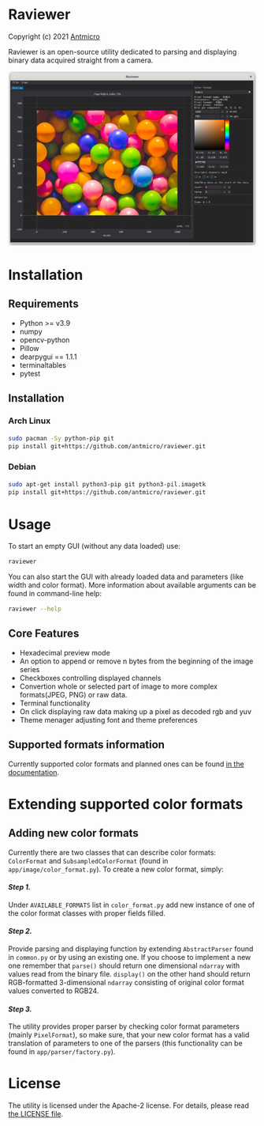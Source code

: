 # Raviewer

Copyright (c) 2021 [Antmicro](https://www.antmicro.com)

Raviewer is an open-source utility dedicated to parsing and displaying binary data acquired straight from a camera.

![Main window](resources/thumbnail/raviewer.png)

# Installation

## Requirements

* Python >= v3.9
* numpy
* opencv-python
* Pillow
* dearpygui == 1.1.1
* terminaltables
* pytest

## Installation

### Arch Linux

```bash
sudo pacman -Sy python-pip git
pip install git+https://github.com/antmicro/raviewer.git
```

### Debian

```bash
sudo apt-get install python3-pip git python3-pil.imagetk
pip install git+https://github.com/antmicro/raviewer.git
```

# Usage

To start an empty GUI (without any data loaded) use:

```bash
raviewer
```

You can also start the GUI with already loaded data and parameters (like width and color format). More information about available arguments can be found in command-line help:

```bash
raviewer --help
```

## Core Features

* Hexadecimal preview mode
* An option to append or remove n bytes from the beginning of the image series
* Checkboxes controlling displayed channels
* Convertion whole or selected part of image to more complex formats(JPEG, PNG) or raw data.
* Terminal functionality
* On click displaying raw data making up a pixel as decoded rgb and yuv
* Theme menager adjusting font and theme preferences

## Supported formats information

Currently supported color formats and planned ones can be found [in the documentation](docs/SUPPORTED_FORMATS.md).

# Extending supported color formats

## Adding new color formats

Currently there are two classes that can describe color formats: `ColorFormat` and `SubsampledColorFormat` (found in `app/image/color_format.py`).
To create a new color format, simply:
#### *Step 1.*
Under `AVAILABLE_FORMATS` list in `color_format.py` add new instance of one of the color format classes with proper fields filled.
#### *Step 2.*
Provide parsing and displaying function by extending `AbstractParser` found in `common.py` or by using an existing one.
    If you choose to implement a new one remember that `parse()` should return one dimensional `ndarray` with values read from the binary file. `display()` on the other hand should return RGB-formatted 3-dimensional `ndarray` consisting of original color format values converted to RGB24.
#### *Step 3.*
The utility provides proper parser by checking color format parameters (mainly `PixelFormat`), so make sure, that your new color format has a valid translation of parameters to one of the parsers (this functionality can be found in `app/parser/factory.py`).

# License

The utility is licensed under the Apache-2 license. For details, please read [the LICENSE file](LICENSE).
